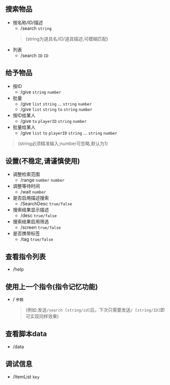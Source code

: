 ## 搜索物品
- 按名称/ID/描述
  - /search `string`
   > (string为道具名/ID/道具描述;可模糊匹配)
- 列表
  - /search `ID` `ID`
## 给予物品
- 按ID
  - /give `string` `number`
- 批量
  - /give `list` `string` ... `string` `number`
  - /give `list` `string` `to` `string` `number`
- 按ID给某人
  - /give `to` `playerID` `string` `number`
- 批量给某人
  - /give `list` `to` `playerID` `string` ... `string` `number`

> (string必须精准输入;number可忽略,默认为1)

## 设置(不稳定,请谨慎使用)
- 调整检索范围
  - /range `number` `number`
- 调整等待时间
  - /wait `number`
- 是否启用描述搜索
  - /SearchDesc `true/false`
- 搜索结果显示描述
  - /desc `true/false`
- 搜索结果启用筛选
  - /screen `true/false`
 - 是否携带标签
   - /tag `true/false`

## 查看指令列表
 - /help
## 使用上一个指令(指令记忆功能)
- / `参数`
  > (例如:发送`/search [string/id]`后，下次只需要发送`/ [string/ID]`即可实现同样效果)
## 查看脚本data
- /data

## 调试信息
- /ItemList `key`    
